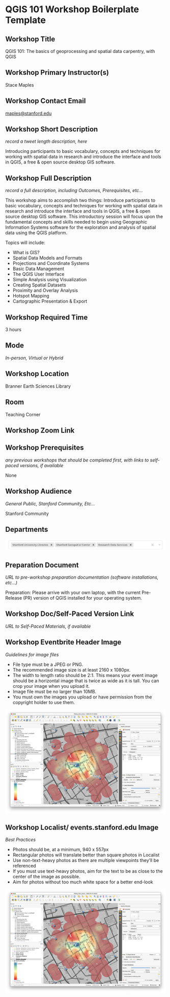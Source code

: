 # QGIS 101 Workshop Boilerplate Template
## Workshop Title

QGIS 101: The basics of geoprocessing and spatial data carpentry, with QGIS  

## Workshop Primary Instructor(s)

Stace Maples

## Workshop Contact Email

maples@stanford.edu

## Workshop Short Description
_record a tweet length description, here_

Introducing participants to basic vocabulary, concepts and techniques for working with spatial data in research and introduce the interface and tools in QGIS, a free & open source desktop GIS software.

## Workshop Full Description
_record a full description, including Outcomes, Prerequisites, etc..._

This workshop aims to accomplish two things: Introduce participants to basic vocabulary, concepts and techniques for working with spatial data in research and introduce the interface and tools in QGIS, a free & open source desktop GIS software. This introductory session will focus upon the fundamental concepts and skills needed to begin using Geographic Information Systems software for the exploration and analysis of spatial data using the QGIS platform.

Topics will include:

* What is GIS?
* Spatial Data Models and Formats
* Projections and Coordinate Systems
* Basic Data Management
* The QGIS User Interface
* Simple Analysis using Visualization
* Creating Spatial Datasets
* Proximity and Overlay Analysis
* Hotspot Mapping
* Cartographic Presentation & Export


## Workshop Required Time

3 hours

## Mode 
_In-person, Virtual or Hybrid_

## Workshop Location

Branner Earth Sciences Library

## Room

Teaching Corner

## Workshop Zoom Link

## Workshop Prerequisites
_any previous workshops that should be completed first, with links to self-paced versions, if available_

None

## Workshop Audience
_General Public, Stanford Community, Etc..._

Stanford Community

## Departments

![](images/audience.png)  

## Preparation Document
_URL to pre-workshop preparation documentation  (software installations, etc...)_

Preparation: Please arrive with your own laptop, with the current Pre-Release (PR) version of QGIS installed for your operating system. 

## Workshop Doc/Self-Paced Version Link
_URL to Self-Paced Materials, if available_


## Workshop Eventbrite Header Image
_Guidelines for image files_

   * File type must be a JPEG or PNG.
   * The recommended image size is at least 2160 x 1080px.
   * The width to length ratio should be 2:1. This means your event image should be a horizontal image that is twice as wide as it is tall. You can crop your image when you upload it.
   * Image file must be no larger than 10MB.
   * You must own the images you upload or have permission from the copyright holder to use them.

![](images/QGIS101Header.png)  

## Workshop Localist/ events.stanford.edu Image
_Best Practices_

   * Photos should be, at a minimum, 940 x 557px
   * Rectangular photos will translate better than square photos in Localist
   * Use non-text-heavy photos as there are multiple viewpoints they’ll be referenced
   * If you must use text-heavy photos, aim for the text to be as close to the center of the image as possible.
   * Aim for photos without too much white space for a better end-look


![](images/QGIS101Header.png)  